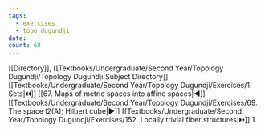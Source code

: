 ```yaml
---
tags:
  - exercises
  - topo_dugundji
date: 
count: 68
---
```

[[Directory]], [[Textbooks/Undergraduate/Second Year/Topology Dugundji/Topology Dugundji|Subject Directory]]
[[Textbooks/Undergraduate/Second Year/Topology Dugundji/Exercises/1. Sets|🞀🞀]] [[67. Maps of metric spaces into affine spaces|◀]] [[Textbooks/Undergraduate/Second Year/Topology Dugundji/Exercises/69. The space l2(A); Hilbert cube|▶]] [[Textbooks/Undergraduate/Second Year/Topology Dugundji/Exercises/152. Locally trivial fiber structures|🞂🞂]]
1. 